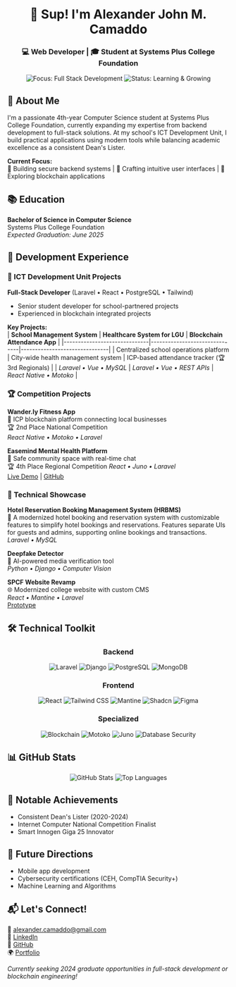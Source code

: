 <h1 align="center">👋 Sup! I'm Alexander John M. Camaddo</h1>
<h3 align="center">💻 Web Developer | 🎓 Student at Systems Plus College Foundation</h3>
<p align="center">
  <img src="https://img.shields.io/badge/Focus-Full%20Stack%20Development-purple" alt="Focus: Full Stack Development">
  <img src="https://img.shields.io/badge/Status-Learning%20%26%20Growing-blue" alt="Status: Learning & Growing">
</p>

## 🌟 About Me  
I'm a passionate 4th-year Computer Science student at Systems Plus College Foundation, currently expanding my expertise from backend development to full-stack solutions. At my school's ICT Development Unit, I build practical applications using modern tools while balancing academic excellence as a consistent Dean's Lister.

**Current Focus:**  
🔧 Building secure backend systems | 🎨 Crafting intuitive user interfaces | 🔗 Exploring blockchain applications

## 📚 Education  
**Bachelor of Science in Computer Science**  
Systems Plus College Foundation  
*Expected Graduation: June 2025*

## 💼 Development Experience

### 🏫 ICT Development Unit Projects
**Full-Stack Developer** (Laravel • React • PostgreSQL • Tailwind)  
- Senior student developer for school-partnered projects
- Experienced in blockchain integrated projects

**Key Projects:**  
| **School Management System** | **Healthcare System for LGU** | **Blockchain Attendance App** |
|------------------------------|-------------------------------|-------------------------------|
| Centralized school operations platform | City-wide health management system | ICP-based attendance tracker (🏆 3rd Regionals) |
| *Laravel • Vue • MySQL* | *Laravel • Vue • REST APIs* | *React Native • Motoko* |

### 🏆 Competition Projects
**Wander.ly Fitness App**  
📍 ICP blockchain platform connecting local businesses  
🏆 2nd Place National Competition  
*React Native • Motoko • Laravel*

**Easemind Mental Health Platform**  
💬 Safe community space with real-time chat  
🏆 4th Place Regional Competition 
*React • Juno • Laravel*  
[Live Demo](https://llvrf-giaaa-aaaal-amqwa-cai.icp0.io) | [GitHub](https://github.com/spcf-easemind/easemind)

### 🔨 Technical Showcase
**Hotel Reservation Booking Management System (HRBMS)**  
🏨 A modernized hotel booking and reservation system with customizable features to simplify hotel bookings and reservations. Features separate UIs for guests and admins, supporting online bookings and transactions.  
*Laravel • MySQL* 

**Deepfake Detector**  
🤖 AI-powered media verification tool  
*Python • Django • Computer Vision*

**SPCF Website Revamp**  
🌐 Modernized college website with custom CMS  
*React • Mantine • Laravel*  
[Prototype](https://spcf-test.pages.dev)

## 🛠️ Technical Toolkit

<p align="center">
  <h3 align="center">Backend</h3>
  <p align="center">
    <img src="https://img.shields.io/badge/Laravel-FF2D20?style=for-the-badge&logo=laravel&logoColor=white" alt="Laravel">
    <img src="https://img.shields.io/badge/Django-092E20?style=for-the-badge&logo=django&logoColor=white" alt="Django">
    <img src="https://img.shields.io/badge/PostgreSQL-316192?style=for-the-badge&logo=postgresql&logoColor=white" alt="PostgreSQL">
    <img src="https://img.shields.io/badge/MongoDB-47A248?style=for-the-badge&logo=mongodb&logoColor=white" alt="MongoDB">
  </p>
</p>

<p align="center">
  <h3 align="center">Frontend</h3>
  <p align="center">
    <img src="https://img.shields.io/badge/React-20232A?style=for-the-badge&logo=react&logoColor=61DAFB" alt="React">
    <img src="https://img.shields.io/badge/Tailwind_CSS-38B2AC?style=for-the-badge&logo=tailwind-css&logoColor=white" alt="Tailwind CSS">
    <img src="https://img.shields.io/badge/Mantine-1C7ED6?style=for-the-badge&logo=mantine&logoColor=white" alt="Mantine">
    <img src="https://img.shields.io/badge/Shadcn-000000?style=for-the-badge&logo=shadcn&logoColor=white" alt="Shadcn">
    <img src="https://img.shields.io/badge/Figma-F24E1E?style=for-the-badge&logo=figma&logoColor=white" alt="Figma">
  </p>
</p>

<p align="center">
  <h3 align="center">Specialized</h3>
  <p align="center">
    <img src="https://img.shields.io/badge/Blockchain-121D33?style=for-the-badge&logo=blockchain-dot-com&logoColor=white" alt="Blockchain">
    <img src="https://img.shields.io/badge/Motoko-00AEEF?style=for-the-badge&logo=motoko&logoColor=white" alt="Motoko">
    <img src="https://img.shields.io/badge/Juno-000000?style=for-the-badge&logo=juno&logoColor=white" alt="Juno">
    <img src="https://img.shields.io/badge/Database%20Security-4EA94B?style=for-the-badge&logo=database&logoColor=white" alt="Database Security">
  </p>
</p>

## 📊 GitHub Stats

<p align="center">
  <img src="https://github-readme-stats.vercel.app/api?username=sypth&show_icons=true&locale=en" alt="GitHub Stats">
  <img src="https://github-readme-stats.vercel.app/api/top-langs?username=sypth&show_icons=true&locale=en&layout=compact" alt="Top Languages">
</p>

## 🏅 Notable Achievements
- Consistent Dean's Lister (2020-2024)  
- Internet Computer National Competition Finalist  
- Smart Innogen Giga 25 Innovator  

## 🌱 Future Directions
- Mobile app development
- Cybersecurity certifications (CEH, CompTIA Security+)  
- Machine Learning and Algorithms

## 📬 Let's Connect!
💌 [alexander.camaddo@gmail.com](mailto:alexander.camaddo@gmail.com)  
💼 [LinkedIn](https://www.linkedin.com/in/alexander-john-camaddo-033x/)  
🐙 [GitHub](https://github.com/Sypth)  
🌍 [Portfolio](https://alexander-camaddo.pages.dev)  

*Currently seeking 2024 graduate opportunities in full-stack development or blockchain engineering!*
